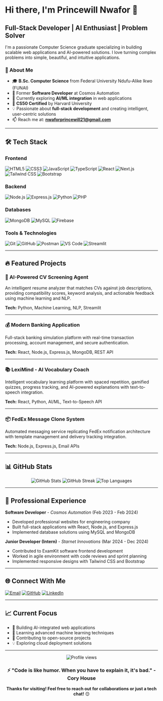 # Hi there, I'm Princewill Nwafor 👋

## Full-Stack Developer | AI Enthusiast | Problem Solver

I'm a passionate Computer Science graduate specializing in building scalable web applications and AI-powered solutions. I love turning complex problems into simple, beautiful, and intuitive applications.

### 🚀 About Me

- 🎓 **B.Sc. Computer Science** from Federal University Ndufu-Alike Ikwo (FUNAI)
- 💼 Former **Software Developer** at Cosmos Automation
- 🌱 Currently exploring **AI/ML integration** in web applications
- 🎯 **CS50 Certified** by Harvard University
- 💡 Passionate about **full-stack development** and creating intelligent, user-centric solutions
- 📫 Reach me at: **nwaforprincewill21@gmail.com**

---

## 🛠️ Tech Stack

### Frontend
![HTML5](https://img.shields.io/badge/-HTML5-E34F26?style=flat-square&logo=html5&logoColor=white)
![CSS3](https://img.shields.io/badge/-CSS3-1572B6?style=flat-square&logo=css3)
![JavaScript](https://img.shields.io/badge/-JavaScript-F7DF1E?style=flat-square&logo=javascript&logoColor=black)
![TypeScript](https://img.shields.io/badge/-TypeScript-3178C6?style=flat-square&logo=typescript&logoColor=white)
![React](https://img.shields.io/badge/-React-61DAFB?style=flat-square&logo=react&logoColor=black)
![Next.js](https://img.shields.io/badge/-Next.js-000000?style=flat-square&logo=next.js)
![Tailwind CSS](https://img.shields.io/badge/-Tailwind_CSS-38B2AC?style=flat-square&logo=tailwind-css&logoColor=white)
![Bootstrap](https://img.shields.io/badge/-Bootstrap-7952B3?style=flat-square&logo=bootstrap&logoColor=white)

### Backend
![Node.js](https://img.shields.io/badge/-Node.js-339933?style=flat-square&logo=node.js&logoColor=white)
![Express.js](https://img.shields.io/badge/-Express.js-000000?style=flat-square&logo=express)
![Python](https://img.shields.io/badge/-Python-3776AB?style=flat-square&logo=python&logoColor=white)
![PHP](https://img.shields.io/badge/-PHP-777BB4?style=flat-square&logo=php&logoColor=white)

### Databases
![MongoDB](https://img.shields.io/badge/-MongoDB-47A248?style=flat-square&logo=mongodb&logoColor=white)
![MySQL](https://img.shields.io/badge/-MySQL-4479A1?style=flat-square&logo=mysql&logoColor=white)
![Firebase](https://img.shields.io/badge/-Firebase-FFCA28?style=flat-square&logo=firebase&logoColor=black)

### Tools & Technologies
![Git](https://img.shields.io/badge/-Git-F05032?style=flat-square&logo=git&logoColor=white)
![GitHub](https://img.shields.io/badge/-GitHub-181717?style=flat-square&logo=github)
![Postman](https://img.shields.io/badge/-Postman-FF6C37?style=flat-square&logo=postman&logoColor=white)
![VS Code](https://img.shields.io/badge/-VS_Code-007ACC?style=flat-square&logo=visual-studio-code)
![Streamlit](https://img.shields.io/badge/-Streamlit-FF4B4B?style=flat-square&logo=streamlit&logoColor=white)

---

## 🔥 Featured Projects

### 🤖 AI-Powered CV Screening Agent
An intelligent resume analyzer that matches CVs against job descriptions, providing compatibility scores, keyword analysis, and actionable feedback using machine learning and NLP.

**Tech:** Python, Machine Learning, NLP, Streamlit

---

### 💰 Modern Banking Application
Full-stack banking simulation platform with real-time transaction processing, account management, and secure authentication.

**Tech:** React, Node.js, Express.js, MongoDB, REST API

---

### 📚 LexiMind - AI Vocabulary Coach
Intelligent vocabulary learning platform with spaced repetition, gamified quizzes, progress tracking, and AI-powered explanations with text-to-speech integration.

**Tech:** React, Python, AI/ML, Text-to-Speech API

---

### 📦 FedEx Message Clone System
Automated messaging service replicating FedEx notification architecture with template management and delivery tracking integration.

**Tech:** Node.js, Express.js, Email APIs

---

## 📊 GitHub Stats

<div align="center">
  <img src="https://github-readme-stats.vercel.app/api?username=nwafor-princewill&show_icons=true&theme=radical&hide_border=true" alt="GitHub Stats" />
  
  <img src="https://github-readme-streak-stats.herokuapp.com/?user=nwafor-princewill&theme=radical&hide_border=true" alt="GitHub Streak" />
  
  <img src="https://github-readme-stats.vercel.app/api/top-langs/?username=nwafor-princewill&layout=compact&theme=radical&hide_border=true" alt="Top Languages" />
</div>

---

## 💼 Professional Experience

**Software Developer** - *Cosmos Automation* (Feb 2023 - Feb 2024)
- Developed professional websites for engineering company
- Built full-stack applications with React, Node.js, and Express.js
- Implemented database solutions using MySQL and MongoDB

**Junior Developer (Intern)** - *Starnet Innovations* (Mar 2024 - Dec 2024)
- Contributed to ExamKit software frontend development
- Worked in agile environment with code reviews and sprint planning
- Implemented responsive designs with Tailwind CSS and Bootstrap

---

## 🌐 Connect With Me

[![Email](https://img.shields.io/badge/-Email-D14836?style=for-the-badge&logo=gmail&logoColor=white)](mailto:nwaforprincewill21@gmail.com)
[![GitHub](https://img.shields.io/badge/-GitHub-181717?style=for-the-badge&logo=github)](https://github.com/nwafor-princewill)
[![LinkedIn](https://img.shields.io/badge/-LinkedIn-0077B5?style=for-the-badge&logo=linkedin&logoColor=white)](https://linkedin.com/in/yourprofile)

---

## 📈 Current Focus

- 🔨 Building AI-integrated web applications
- 📖 Learning advanced machine learning techniques
- 🚀 Contributing to open-source projects
- 💡 Exploring cloud deployment solutions

---

<div align="center">
  <img src="https://komarev.com/ghpvc/?username=nwafor-princewill&color=blueviolet&style=flat-square&label=Profile+Views" alt="Profile views" />
  
  ### ⚡ "Code is like humor. When you have to explain it, it's bad." - Cory House
  
  **Thanks for visiting! Feel free to reach out for collaborations or just a tech chat!** 😊
</div>
